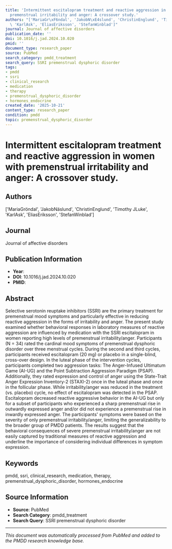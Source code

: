 ```yaml
---
title: 'Intermittent escitalopram treatment and reactive aggression in women with
  premenstrual irritability and anger: A crossover study.'
authors: "['MariaGr\xF6ndal', 'JakobN\xE4slund', 'ChristinEnglund', 'Timothy JLuke',\
  \ 'KarlAsk', 'EliasEriksson', 'StefanWinblad']"
journal: Journal of affective disorders
publication_date: ''
doi: 10.1016/j.jad.2024.10.020
pmid: ''
document_type: research_paper
source: PubMed
search_category: pmdd_treatment
search_query: SSRI premenstrual dysphoric disorder
tags:
- pmdd
- ssri
- clinical_research
- medication
- therapy
- premenstrual_dysphoric_disorder
- hormones_endocrine
created_date: '2025-10-21'
content_type: research_paper
condition: pmdd
topic: premenstrual_dysphoric_disorder
---
```


# Intermittent escitalopram treatment and reactive aggression in women with premenstrual irritability and anger: A crossover study.

## Authors
['MariaGröndal', 'JakobNäslund', 'ChristinEnglund', 'Timothy JLuke', 'KarlAsk', 'EliasEriksson', 'StefanWinblad']

## Journal
Journal of affective disorders

## Publication Information
- **Year**: 
- **DOI**: 10.1016/j.jad.2024.10.020
- **PMID**: 

## Abstract
Selective serotonin reuptake inhibitors (SSRI) are the primary treatment for premenstrual mood symptoms and particularly effective in reducing reactive aggression in the forms of irritability and anger. The present study examined whether behavioral responses in laboratory measures of reactive aggression are influenced by medication with the SSRI escitalopram in women reporting high levels of premenstrual irritability/anger. Participants (N = 34) rated the cardinal mood symptoms of premenstrual dysphoric disorder over three menstrual cycles. During the second and third cycles, participants received escitalopram (20 mg) or placebo in a single-blind, cross-over design. In the luteal phase of the intervention cycles, participants completed two aggression tasks: The Anger-Infused Ultimatum Game (AI-UG) and the Point Subtraction Aggression Paradigm (PSAP). Additionally, they rated expression and control of anger using the State-Trait Anger Expression Inventory-2 (STAXI-2) once in the luteal phase and once in the follicular phase. While irritability/anger was reduced in the treatment (vs. placebo) cycle, no effect of escitalopram was detected in the PSAP. Escitalopram decreased reactive aggressive behavior in the AI-UG but only for a subset of participants who experienced a sharp premenstrual rise in outwardly expressed anger and/or did not experience a premenstrual rise in inwardly expressed anger. The participants' symptoms were based on the severity of only premenstrual irritability/anger, limiting the generalizability to the broader group of PMDD patients. The results suggest that the behavioral consequences of severe premenstrual irritability/anger are not easily captured by traditional measures of reactive aggression and underline the importance of considering individual differences in symptom expression.

## Keywords
pmdd, ssri, clinical_research, medication, therapy, premenstrual_dysphoric_disorder, hormones_endocrine

## Source Information
- **Source**: PubMed
- **Search Category**: pmdd_treatment
- **Search Query**: SSRI premenstrual dysphoric disorder

---
*This document was automatically processed from PubMed and added to the PMDD research knowledge base.*
